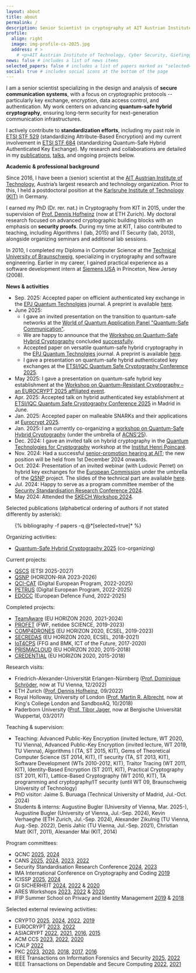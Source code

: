 ```yaml
---
layout: about
title: about
permalink: /
description: Senior Scientist in cryptography at AIT Austrian Institute of Technology, Vienna; PhD in cryptography from Karlsruhe Institute of Technology, Germany.
profile:
  align: right
  image: img-profile-cs-2025.jpg
  address: # >
    # <p>AIT Austrian Institute of Technology, Cyber Security, Giefinggasse 4, 1220 Vienna, Austria, first name dot last name at ait dot ac dot at</p>
news: false # includes a list of news items
selected_papers: false # includes a list of papers marked as "selected={true}"
social: true # includes social icons at the bottom of the page
---
```


I am a senior scientist specializing in the design and analysis of <b>secure communication systems</b>, with a focus on cryptographic protocols -- particularly key exchange, encryption, data access control, and authentication. My work centers on advancing <b>quantum-safe hybrid cryptography</b>, ensuring long-term security for next-generation communication infrastructures.

I actively contribute to <b>standardization efforts</b>, including my past role in <a href="https://portal.etsi.org/STF/STFs/STFHomePages/STF529" target="_blank" rel="noopener">ETSI STF 529</a> (standardizing Attribute-Based Encryption) and my current involvement in <a href="https://portal.etsi.org/xtfs/#/xTF/684" target="_blank" rel="noopener">ETSI STF 684</a> (standardizing Quantum-Safe Hybrid Authenticated Key Exchange). My research and collaborations are detailed in my <a href="{{ '/publications/' | relative_url }}">publications</a>, <a href="{{ '/talks/' | relative_url }}">talks</a>, and ongoing projects below.

<b>Academic & professional background</b>

Since 2016, I have been a (senior) scientist at the <a href="https://www.ait.ac.at" target="_blank" rel="noopener">AIT Austrian Institute of Technology</a>, Austria’s largest research and technology organization. Prior to this, I held a postdoctoral position at the <a href="https://kit.edu" target="_blank" rel="nooppener">Karlsruhe Institute of Technology (KIT)</a> in Germany.

I earned my PhD (Dr. rer. nat.) in Cryptography from KIT in 2015, under the supervision of <a href="https://people.inf.ethz.ch/dhofheinz" target="_blank" rel="noopener">Prof. Dennis Hofheinz</a> (now at ETH Zurich). My doctoral research focused on advanced cryptographic building blocks with an emphasis on <b>security proofs</b>. During my time at KIT, I also contributed to teaching, including Algorithms I (lab, 2015) and IT Security (lab, 2013), alongside organizing seminars and additional lab sessions.

In 2010, I completed my Diploma in Computer Science at the <a href="https://www.tu-braunschweig.de/en/" target="_blank" rel="nooppener">Technical University of Braunschweig</a>, specializing in cryptography and software engineering. Earlier in my career, I gained practical experience as a software development intern at <a href="https://www.siemens.com/us/en.html" target="_blank" rel="nooppener">Siemens USA</a> in Princeton, New Jersey (2008).

<b>News & activities</b>
<ul>
  <li>Sep. 2025: Accepted paper on efficient authenticated key exchange in the <a href="https://epjquantumtechnology.springeropen.com" target="_blank" rel="noopener">EPJ Quantum Technolgies</a> journal. A preprint is available <a href="https://arxiv.org/abs/2411.04030" target="_blank" rel="noopener">here</a>.</li>
  <li>June 2025: 
    <ul>
      <li>I gave an invited presentation on the transition to quantum-safe networks at the <a href="https://express.converia.de/frontend/index.php?page_id=44432&v=List&do=15&day=5732&ses=38665#anker_session_38665" target="_blank" rel="noopener">World of Quantum Application Panel "Quantum-Safe Communication"</a>.</li>
      <li>We are happy to announce that the <a href="https://sites.google.com/view/qshc25" target="_blank" rel="noopener">Workshop on Quantum-Safe Hybrid Cryptography</a> concluded <a href="https://www.linkedin.com/posts/christophstriecks_quantumcryptography-postquantumcryptography-activity-7343933788277604354-FcKV?utm_source=share&utm_medium=member_desktop&rcm=ACoAABk2UfUBZhoh3urLr032aRfyX2EJN2aab4M" target="_blank" rel="noopener">successfully</a>.</li>
      <li>Accepted paper on versatile quantum-safe hybrid cryptography in the <a href="https://epjquantumtechnology.springeropen.com" target="_blank" rel="noopener">EPJ Quantum Technolgies</a> journal. A preprint is available <a href="https://arxiv.org/abs/2505.14162" target="_blank" rel="noopener">here</a>.</li>
      <li>I gave a presentation on quantum-safe hybrid authenticated key exchanges at the <a href="https://www.etsi.org/events/2450-etsi-iqc-quantum-safe-cryptography-conference-2025" target="_blank" rel="noopener">ETSI/IQC Quantum Safe Cryptography Conference 2025</a>.</li>
    </ul>
  </li>
 <li>May 2025: I gave a presentation on quantum-safe hybrid key establishment at the <a href="https://cryptull.webs.ull.es/QuRCry/" target="_blank" rel="noopener">Workshop on Quantum-Resistant Cryptography – an EUROCRYPT 2025 affiliated event</a>.</li>
 <li>Apr. 2025: Accepted talk on hybrid authenticated key establishment at <a href="https://www.etsi.org/events/2450-etsi-iqc-quantum-safe-cryptography-conference-2025" target="_blank" rel="noopener">ETSI/IQC Quantum Safe Cryptography Conference 2025</a> in Madrid in June.</li>
 <li>Jan. 2025: Accepted paper on malleable SNARKs and their applications at <a href="https://eurocrypt.iacr.org/2025/" target="_blank" rel="noopener">Eurocrypt 2025</a>.</li>
 <li>Jan. 2025: I am currently co-organizing a <a href="https://sites.google.com/view/qshc25" target="_blank" rel="noopener">workshop on Quantum-Safe Hybrid Cryptography</a> (under the umbrella of <a href="http://acns2025.fordaysec.de" target="_blank" rel="noopener">ACNS'25</a>).</li>
 <li>Dec. 2024: I gave an invited talk on hybrid cryptography in the <a href="https://indico.math.cnrs.fr/event/5778/" target="_blank" rel="noopener">Quantum Technologies for Cryptography</a> workshop at the <a href="https://www.ihp.fr/en" target="_blank" rel="noopener">Institut Henri Poincaré</a>.</li>
 <li>Nov. 2024: Had a successful <a href="https://www.ait.ac.at/en/news-events/single-view/detail/8582?cHash=95e94e77a25c99f7740075a7bf263364" target="_blank" rel="noopener">senior-promotion hearing at AIT</a>; the new position will be held from 1st December 2024 onwards.</li>
 <li>Oct. 2024: Presentation of an invited webinar (with Ludovic Perret) on hybrid key exchanges for the <a href="https://commission.europa.eu/about-european-commission/departments-and-executive-agencies/communications-networks-content-and-technology_en" target="_blank" rel="noopener">European Commission</a> under the umbrella of the <a href="https://qsnp.eu" target="_blank" rel="noopener">QSNP</a> project. The slides of the technical part are available <a href="assets/pdf/2024-10-02-Hybrid-Key-Exchange-Striecks-Perret-Part-1.pdf" target="_blank" rel="noopener">here</a>.</li>
 <!-- <li>Oct. 2024: Happy to serve as a program committee member in "Track 3: Security in the Quantum Age" of the <a href="https://www.ieee-qcnc.org/2025/" target="_blank" rel="noopener">International Conference on Quantum Communications, Networking, and Computing (QCNC 2025)</a>.</li>
 <li>Sep. 2024: Presentation of a series of webinars on authentication in large quantum-safe networks under the umbrella of the <a href="https://petrus-euroqci.eu" target="_blank" rel="noopener">PETRUS</a> project.</li>-->
 <li>Jul. 2024: Happy to serve as a program committee member of the <a href="https://ssresearch24.github.io" target="_blank" rel="noopener">Security Standardisation Research Conference 2024</a>.</li>
 <li>May 2024: Attended the <a href="https://skechworkshop.github.io" target="_blank" rel="noopener">SKECH Workshop 2024</a>.</li>
 <!--  <li>Jan. 2024: Talk on source authentication in quantum-safe networks at <a href="https://qci-cat.at/qci-days-event/" target="_blank" rel="noopener">QCI Days Vienna 2024</a>.</li> -->
 <!-- <li>Oct. 2023: An extended version of our PKC'15 paper was accepted to the <a href="https://www.springer.com/journal/145" target="_blank" rel="noopener">Journal of Cryptology</a>.</li>
 <li>Sep. 2023: Accepted paper on forward-secure 0-RTT key exchange at <a href="https://ccsw.io" target="_blank" rel="noopener">The ACM Cloud Computing Security Workshop 2023</a>.</li>
 <li>Aug. 2023: Accepted papers on forward security in updatable encryption at <a href="https://tcc.iacr.org/2023/" target="_blank" rel="noopener">TCC 2023</a> and on functional encryption with updatable ciphertexts in the <a href="https://www.springer.com/journal/145" target="_blank" rel="noopener">Journal of Cryptology</a>.</li>
 <li>Aug. 2023: (Virtual) presentation at <a href="https://pqcrypto2023.umiacs.io" target="_blank" rel="noopener">PQCrypto 2023</a> on hybrid authenticated key exchange.</li>
 <li>Aug. 2023: I will serve as a program committee member of <a href="https://icissp.scitevents.org" target="_blank" rel="noopener">ICISSP 2024</a> and <a href="https://sicherheit2024.ztt.hs-worms.de" target="_blank" rel="noopener">GI Sicherheit 2024</a>.</li>
 <li>Jun. 2023: Accepted paper on hybrid authenticated key exchange at <a href="https://pqcrypto2023.umiacs.io" target="_blank" rel="noopener">PQCrypto 2023</a>.</li>
 <li>May 2023: I will serve as a program committee member of <a href="https://www.augusta.edu/ccs/conferences/cans2023/" target="_blank" rel="noopener">CANS 2023</a>.</li>
 <li>Apr. 2023: I attended <a href="https://eurocrypt.iacr.org/2023/" target="_blank" rel="noopener">EUROCRYPT 2023</a> in Lyon.</li>
 <li>Jan. 2023: Accepted paper on strongly secure messaging at <a href="https://eurocrypt.iacr.org/2023/" target="_blank" rel="noopener">EUROCRYPT 2023</a>.</li>
 <li>Dez. 2022: From 7 to 9 December, I visited <a href="https://www.chaac.tf.fau.eu" target="_blank" rel="noopener">Dominique Schröder's group</a> at <a href="https://www.fau.eu" target="_blank" rel="noopener">Friedrich-Alexander-Universität Erlangen-Nürnberg</a> and gave a presentation on Forward Security.</li>
 <li>Oct. 2022: I will serve as a program committee member of the <a href="https://ssresearch2023.github.io" target="_blank" rel="noopener">Security Standardisation Research Conference 2023</a>.</li>
 <li>Sep. 2022: From 19 to 23 September, I visited <a href="https://foc.ethz.ch" target="_blank" rel="noopener">Dennis Hofheinz' group</a> at <a href="https://ethz.ch" target="_blank" rel="noopener">ETH Zurich</a> and held a talk on Puncturable Encryption.</li>
 <li>Apr. 2022: I attended <a href="https://rwc.iacr.org/2022" target="_blank" rel="noopener">Real World Crypto Symposium 2022</a> in Amsterdam and gave a contributed talk on <a href="https://iacr.org/submit/files/slides/2022/rwc/rwc2022/51/slides.pdf" target="_blank" rel="noopener">Puncturable Encryption</a> for forward security.</li>
-->
</ul>

<div class="publications">
  Selected publications (alphabetical ordering of authors if not stated differently by asterisk):
  
  <ul></ul>
  <ul>{% bibliography -f papers -q @*[selected=true]* %}</ul>

  <!-- Selected talks:
  
  <ul>{% bibliography -f cs-talks -q @*[selected=true]* %}</ul>-->
</div>

Organizing activities: 
<ul>
 <li><a href="https://sites.google.com/view/qshc25" target="_blank" rel="noopener">Quantum-Safe Hybrid Cryptography 2025</a> (co-organizing)</li> 
</ul>

Current projects: 

<ul>
 <li><a href="https://portal.etsi.org/xtfs/#/xTF/684" target="_blank" rel="noopener">QSCS</a> (ETSI 2025-2027)</li>
 <li><a href="https://qsnp.eu" target="_blank" rel="noopener">QSNP</a> (HORIZON-RIA 2023-2026)</li>
 <li><a href="https://qci-cat.at" target="_blank" rel="noopener">QCI-CAT</a> (Digital European Program, 2022-2025)</li>
 <li><a href="https://petrus-euroqci.eu" target="_blank" rel="noopener">PETRUS</a> (Digital European Program, 2022-2025)</li>
 <li><a href="https://defence-industry-space.ec.europa.eu/system/files/2023-01/Factsheet_EDF21_EDOCC.pdf" target="_blank" rel="noopener">EDOCC</a> (European Defence Fund, 2022-2025)</li>
</ul>

Completed projects: 

<ul>
 <li><a href="https://teamaware.eu" target="_blank" rel="noopener">TeamAware</a> (EU HORIZON 2020, 2021-2024)</li>
 <li><a href="https://profet.at/" target="_blank" rel="noopener">PROFET</a> (FWF, netidee SCIENCE, 2019-2023)</li>
 <li><a href="https://www.comp4drones.eu/" target="_blank" rel="noopener">COMP4DRONES</a> (EU HORIZON 2020, ECSEL, 2019-2023)</li>
 <li><a href="https://www.secredas-project.eu" target="_blank" rel="noopener">SECREDAS</a> (EU HORIZON 2020, ECSEL, 2018-2021)</li>
 <li><a href="https://www.iot4cps.at" target="_blank" rel="noopener">IoT4CPS</a> (FFG and BMK, ICT of the Future, 2017-2020)</li>
 <li><a href="https://prismacloud.eu/" target="_blank" rel="noopener">PRISMACLOUD</a> (EU HORIZON 2020, 2015-2018)</li>
 <li><a href="https://credential.eu/" target="_blank" rel="noopener">CREDENTIAL</a> (EU HORIZON 2020, 2015-2018)</li>
</ul>

Research visits: 
<ul>
 <li>Friedrich-Alexander-Universität Erlangen-Nürnberg (<a href="https://informatics.tuwien.ac.at/people/dominique-schroeder" target="_blank" rel="noopener">Prof. Dominique Schröder</a>, now at TU Vienna, 12/2022)</li>
 <li>ETH Zurich (<a href="https://foc.ethz.ch" target="_blank" rel="noopener">Prof. Dennis Hofheinz</a>, 09/2022)</li>
 <li>Royal Holloway, University of London (<a href="https://malb.io" target="_blank" rel="noopener">Prof. Martin R. Albrecht</a>, now at King's College London and SandboxAQ, 10/2018)</li>
 <li>Paderborn University (<a href="https://itsc.uni-wuppertal.de/en/group-members/prof-dr-ing-tibor-jager/" target="_blank" rel="noopener">Prof. Tibor Jager</a>, now at Bergische Universität Wuppertal, 03/2017)</li>
</ul>

Teaching & supervision:

<ul>
 <li>Teaching: Advanced Public-Key Encryption (invited lecture, WT 2020, TU Vienna), Advanced Public-Key Encryption (invited lecture, WT 2019, TU Vienna), Algorithms I (TA, ST 2015, KIT), Gems of Theoretical Computer Science (ST 2014, KIT), IT security (TA, ST 2013, KIT), Software Development (WTs 2010-2012, KIT), Traitor Tracing (WT 2011, KIT), Identity-Based Encryption (ST 2011, KIT), Practical Cryptography (ST 2011, KIT), Lattice-Based Cryptography (WT 2010, KIT), TA programming and cryptography/IT security (until WT 09, Braunschweig University of Technology)</li> 
 <li>PhD visitor: Jaime S. Buruaga (Technical University of Madrid, Jul.-Oct. 2024)</li>
 <li>Students & interns: Augustine Bugler (University of Vienna, Mar. 2025-), Augustine Bugler (University of Vienna, Jul.-Sep. 2024), Kevin Verhaeghe (ETH Zurich, Jul.-Sep. 2024), Alexander Zikulnig (TU Vienna, Aug.-Sep. 2022), Denis Jahic (TU Vienna, Jul.-Sep. 2021), Christian Matt (KIT, 2011), Alexander Mai (KIT, 2014)</li>
</ul>

Program committees: 
<ul>
 <li>QCNC <a href="https://www.ieee-qcnc.org/2025/" target="_blank" rel="noopener">2025</a>, <a href="https://www.ieee-qcnc.org/2024/" target="_blank" rel="noopener">2024</a></li> 
 <li>CANS <a href="https://cy2sec.comm.eng.osaka-u.ac.jp/miyaji-lab/event/cans2025/index.html" target="_blank" rel="noopener">2025</a>, <a href="https://2024.cansconference.org" target="_blank" rel="noopener">2024</a>, <a href="https://www.augusta.edu/ccs/conferences/cans2023/" target="_blank" rel="noopener">2023</a>, <a href="https://www.cans2022.com" target="_blank" rel="noopener">2022</a></li>
 <li>Security Standardisation Research Conference <a href="https://ssresearch24.github.io" target="_blank" rel="noopener">2024</a>, <a href="https://ssresearch2023.github.io" target="_blank" rel="noopener">2023</a></li>
 <li>IMA International Conference on Cryptography and Coding <a href="https://malb.io/imacc2019/" target="_blank" rel="noopener">2019</a></li>
 <li>ICISSP <a href="https://icissp.scitevents.org" target="_blank" rel="noopener">2025</a>, <a href="https://icissp.scitevents.org/?y=2024" target="_blank" rel="noopener">2024</a></li>
 <li>GI SICHERHEIT <a href="https://sicherheit2024.ztt.hs-worms.de" target="_blank" rel="noopener">2024</a>, <a href="https://www.sicherheit2022.kit.edu" target="_blank" rel="noopener">2022</a> &amp; <a href="https://www.uni-goettingen.de/de/603140.html" target="_blank" rel="noopener">2020</a></li>
 <li>ARES Workshops <a href="https://www.ares-conference.eu/secpid-2023/" target="_blank" rel="noopener">2023</a>, <a href="https://2022.ares-conference.eu/workshops-eu-symposium/secpid-2022/index.html" target="_blank" rel="noopener">2022</a> &amp; <a href="https://2020.ares-conference.eu/workshops/wisi-2020/index.html" target="_blank" rel="noopener">2020</a></li>
 <li>IFIP Summer School on Privacy and Identity Management <a href="https://www.ifip-summerschool.org" target="_blank" rel="noopener">2019</a> &amp; <a href="https://www.ifip-summerschool.org" target="_blank" rel="noopener">2018</a></li>
</ul>

Selected external reviewing activities: 
<ul>
 <li>CRYPTO <a href="https://crypto.iacr.org/2025/" target="_blank" rel="noopener">2025</a>, <a href="https://crypto.iacr.org/2024/" target="_blank" rel="noopener">2024</a>, <a href="https://crypto.iacr.org/2022/" target="_blank" rel="noopener">2022</a>, <a href="https://crypto.iacr.org/2019/" target="_blank" rel="noopener">2019</a></li> 
 <li>EUROCRYPT <a href="https://eurocrypt.iacr.org/2023/" target="_blank" rel="noopener">2023</a>, <a href="https://eurocrypt.iacr.org/2022/" target="_blank" rel="noopener">2022</a></li>
 <li>ASIACRYPT <a href="https://asiacrypt.iacr.org/2022/" target="_blank" rel="noopener">2022</a>, <a href="https://asiacrypt.iacr.org/2021/" target="_blank" rel="noopener">2021</a>, <a href="https://www.iacr.org/conferences/asiacrypt2016/www.asiacrypt2016.org/index.html" target="_blank" rel="noopener">2016</a>, <a href="https://www.math.auckland.ac.nz/~sgal018/AC2015/index.html" target="_blank" rel="noopener">2015</a></li>
 <li>ACM CCS <a href="https://www.sigsac.org/ccs/CCS2023/" target="_blank" rel="noopener">2023</a>, <a href="https://www.sigsac.org/ccs/CCS2022/" target="_blank" rel="noopener">2022</a>, <a href="https://www.sigsac.org/ccs/CCS2020/" target="_blank" rel="noopener">2020</a></li>
 <!-- <li>USENIX Security <a href="https://www.usenix.org/conference/usenixsecurity21" target="_blank" rel="noopener">2021</a></li>-->
 <!-- <li>IEEE Symposium on Security and Privacy <a href="https://www.ieee-security.org/TC/SP2022/cfpapers.html" target="_blank" rel="noopener">2022</a></li>-->
 <li>ICALP <a href="https://icalp2022.irif.fr" target="_blank" rel="noopener">2022</a></li>
 <li>PKC <a href="https://pkc.iacr.org/2023/" target="_blank" rel="noopener">2023</a>, <a href="https://pkc.iacr.org/2020/" target="_blank" rel="noopener">2020</a>, <a href="https://pkc.iacr.org/2018/" target="_blank" rel="noopener">2018</a>, <a href="https://www.iacr.org/workshops/pkc2017/" target="_blank" rel="noopener">2017</a>, <a href="https://troll.iis.sinica.edu.tw/pkc16/" target="_blank" rel="noopener">2016</a></li>
 <li>IEEE Transactions on Information Forensics and Security <a href="https://ieeexplore.ieee.org/xpl/RecentIssue.jsp?punumber=10206" target="_blank" rel="noopener">2025</a>, <a href="https://ieeexplore.ieee.org/xpl/RecentIssue.jsp?punumber=10206" target="_blank" rel="noopener">2022</a></li>
 <li>IEEE Transactions on Dependable and Secure Computing <a href="https://ieeexplore.ieee.org/xpl/aboutJournal.jsp?punumber=8858" target="_blank" rel="noopener">2022</a>, <a href="https://ieeexplore.ieee.org/xpl/aboutJournal.jsp?punumber=8858" target="_blank" rel="noopener">2021</a></li>
 <!-- <li>Designs, Codes and Cryptography <a href="https://www.springer.com/journal/10623/" target="_blank" rel="noopener">2022</a></li>-->
 <!-- <li>CT-RSA <a href="https://sites.google.com/site/ctrsa2021/" target="_blank" rel="noopener">2021</a></li>-->
 <!-- <li>EuroS&P <a href="http://www.ieee-security.org/TC/EuroSP2018/" target="_blank" rel="noopener">2018</a></li>-->
</ul>


<!-- 
(Recent) selected invited talks and standardisation activities:

<ul>
 <li>On the Transition to Quantum-Safe Networks (World of Quantum Application Panel, 2025)</li>
 <li>On Quantum-Secure Hybrid Key Exchanges (European Commission, 2024)</li> 
 <li>On Forward Security (ETH Zurich & FAU Nürnberg-Erlangen, 2022)</li>
 <li>On Attribute-Based Encryption for Strong Access Control (ETSI Security Week, 2020)</li>
 <li>On Security, Safety, and Privacy-by-Design (Austrian Standards, 2020, press coverage in <a href="https://futurezone.at/b2b/design-standards-muessen-von-anfang-an-mitgedacht-werden/401088141" target="_blank" rel="noopener">futurezone</a> and <a href="https://www.austrian-standards.at/de/themengebiete/digitalisierung-datensicherheit/iot-fachkongress-nachbericht-2020" target="_blank" rel="noopener">Austrian Standards</a>)</li>
 <li>Involvement in <a href="https://portal.etsi.org/STF/STFs/STFHomePages/STF529" target="_blank" rel="noopener">ETSI STF 529</a> on standardizing Attribute-Based Encryption (press release from <a href="https://www.etsi.org/newsroom/press-releases/1328-2018-08-press-etsi-releases-cryptographic-standards-for-secure-access-control" target="_blank" rel="noopener">ETSI</a>)</li>
</ul>
-->
